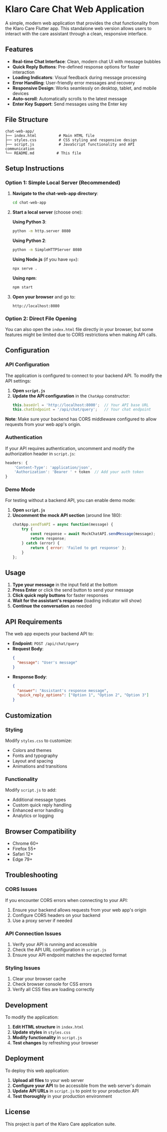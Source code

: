 # Klaro Care Chat Web Application

A simple, modern web application that provides the chat functionality from the Klaro Care Flutter app. This standalone web version allows users to interact with the care assistant through a clean, responsive interface.

## Features

- **Real-time Chat Interface**: Clean, modern chat UI with message bubbles
- **Quick Reply Buttons**: Pre-defined response options for faster interaction
- **Loading Indicators**: Visual feedback during message processing
- **Error Handling**: User-friendly error messages and recovery
- **Responsive Design**: Works seamlessly on desktop, tablet, and mobile devices
- **Auto-scroll**: Automatically scrolls to the latest message
- **Enter Key Support**: Send messages using the Enter key

## File Structure

```
chat-web-app/
├── index.html          # Main HTML file
├── styles.css          # CSS styling and responsive design
├── script.js           # JavaScript functionality and API communication
└── README.md          # This file
```

## Setup Instructions

### Option 1: Simple Local Server (Recommended)

1. **Navigate to the chat-web-app directory**:
   ```bash
   cd chat-web-app
   ```

2. **Start a local server** (choose one):
   
   **Using Python 3**:
   ```bash
   python -m http.server 8080
   ```
   
   **Using Python 2**:
   ```bash
   python -m SimpleHTTPServer 8080
   ```
   
   **Using Node.js** (if you have `npx`):
   ```bash
   npx serve .
   ```
   
   **Using npm**:
   ```bash
   npm start
   ```

3. **Open your browser** and go to:
   ```
   http://localhost:8080
   ```

### Option 2: Direct File Opening

You can also open the `index.html` file directly in your browser, but some features might be limited due to CORS restrictions when making API calls.

## Configuration

### API Configuration

The application is configured to connect to your backend API. To modify the API settings:

1. **Open `script.js`**
2. **Update the API configuration** in the `ChatApp` constructor:
   ```javascript
   this.baseUrl = 'http://localhost:8000';  // Your API base URL
   this.chatEndpoint = '/api/chat/query';   // Your chat endpoint
   ```

**Note**: Make sure your backend has CORS middleware configured to allow requests from your web app's origin.

### Authentication

If your API requires authentication, uncomment and modify the authorization header in `script.js`:

```javascript
headers: {
    'Content-Type': 'application/json',
    'Authorization': 'Bearer ' + token  // Add your auth token
}
```

### Demo Mode

For testing without a backend API, you can enable demo mode:

1. **Open `script.js`**
2. **Uncomment the mock API section** (around line 180):
   ```javascript
   chatApp.sendToAPI = async function(message) {
       try {
           const response = await MockChatAPI.sendMessage(message);
           return response;
       } catch (error) {
           return { error: 'Failed to get response' };
       }
   };
   ```

## Usage

1. **Type your message** in the input field at the bottom
2. **Press Enter** or click the send button to send your message
3. **Click quick reply buttons** for faster responses
4. **Wait for the assistant's response** (loading indicator will show)
5. **Continue the conversation** as needed

## API Requirements

The web app expects your backend API to:

- **Endpoint**: `POST /api/chat/query`
- **Request Body**:
  ```json
  {
    "message": "User's message"
  }
  ```
- **Response Body**:
  ```json
  {
    "answer": "Assistant's response message",
    "quick_reply_options": ["Option 1", "Option 2", "Option 3"]
  }
  ```

## Customization

### Styling

Modify `styles.css` to customize:
- Colors and themes
- Fonts and typography
- Layout and spacing
- Animations and transitions

### Functionality

Modify `script.js` to add:
- Additional message types
- Custom quick reply handling
- Enhanced error handling
- Analytics or logging

## Browser Compatibility

- Chrome 60+
- Firefox 55+
- Safari 12+
- Edge 79+

## Troubleshooting

### CORS Issues
If you encounter CORS errors when connecting to your API:
1. Ensure your backend allows requests from your web app's origin
2. Configure CORS headers on your backend
3. Use a proxy server if needed

### API Connection Issues
1. Verify your API is running and accessible
2. Check the API URL configuration in `script.js`
3. Ensure your API endpoint matches the expected format

### Styling Issues
1. Clear your browser cache
2. Check browser console for CSS errors
3. Verify all CSS files are loading correctly

## Development

To modify the application:

1. **Edit HTML structure** in `index.html`
2. **Update styles** in `styles.css`
3. **Modify functionality** in `script.js`
4. **Test changes** by refreshing your browser

## Deployment

To deploy this web application:

1. **Upload all files** to your web server
2. **Configure your API** to be accessible from the web server's domain
3. **Update API URLs** in `script.js` to point to your production API
4. **Test thoroughly** in your production environment

## License

This project is part of the Klaro Care application suite. 